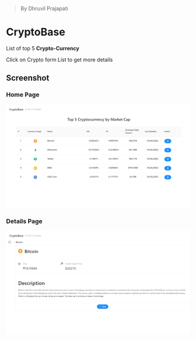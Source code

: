 > By Dhruvil Prajapati
# CryptoBase

List of top 5 **Crypto-Currency**

Click on Crypto form List to get more details

## Screenshot

### Home Page
![Kiku](ForReadMe/HomePage.png)
### Details Page
![Kiku](ForReadMe/DetailPage.png)
